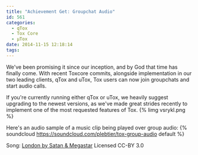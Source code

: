 ```yaml
---
title: "Achievement Get: Groupchat Audio"
id: 561
categories:
  - qTox
  - Tox Core
  - μTox
date: 2014-11-15 12:18:14
tags:
---
```


We've been promising it since our inception, and by God that time has finally come. With recent Toxcore commits, alongside implementation in our two leading clients, qTox and uTox, Tox users can now join groupchats and start audio calls.

<!-- more -->

If you're currently running either qTox or uTox, we heavily suggest upgrading to the newest versions, as we've made great strides recently to implement one of the most requested features of Tox.
{% limg vsrykl.png %}

Here's an audio sample of a music clip being played over group audio:
{% soundcloud https://soundcloud.com/plebtier/tox-group-audio default %}

Song: [London by Satan & Megastar](http://cathndadrecords.bandcamp.com/track/london) Licensed CC-BY 3.0

